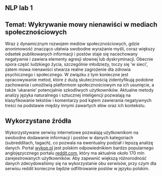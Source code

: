## NLP lab 1

## Temat: Wykrywanie mowy nienawiści w mediach społecznościowych


Wraz z dynamicznym rozwojem mediów społecznościowych, gdzie anonimowość znacząco ułatwia swobodne wyrażanie myśli, coraz większy odsetek publikowanych informacji i postów staje się nacechowany negatywnie i zawiera elementy agresji słownej lub dyskryminacji. Obecnie spora część ludzkiego życia, szczególnie młodzieży, toczy się 'w sieci', zatem mowa nienawiści stwarza realne zagrożenie dla zdrowia psychicznego i społecznego. W związku z tym konieczne jest opracowywanie metod, które z dużą skutecznością zidentyfikują podobne zachowania i umożliwią platformom społecznościowym na ich usunięcie, a także 'ukaranie' potencjalnie szkodliwych użytkowników. Aktualne metody analizy języka naturalnego i sztucznej inteligencji pozwalają na klasyfikowanie tekstów i komentarzy pod kątem zawierania negatywnych treści na podstawie między innymi zawartych słów oraz ich kontekstu. 


## Wykorzystane źródła
Wykorzystywane serwisy internetowe pozwalają użytkownikom na swobodne dodawanie informacji i postów w danych kategoriach (subredditach, tagach), co pozwala na ewentualny podział i lepszą analizę danych. Portal [wykop.pl](https://wykop.pl/) jest polskim odpowiednikiem bardzo popularnego anglojęzycznego portalu [reddit.com](https://www.reddit.com/), który ma aktualnie około 170 mln zarejestrowanych użytkowników. Aby zapewnić większą róźnorodność danych zdecydowaliśmy się na wykorzystanie obu serwisów, przy czym dla serwisu reddit konieczne będzie odfiltrowanie postów w języku polskim. 
